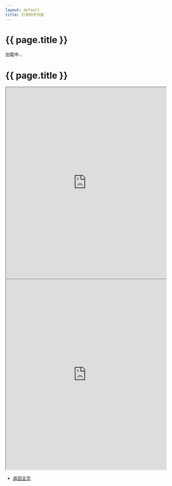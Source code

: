 ```yaml
---
layout: default
title: 引用知乎内容
---
```


<div class="container">
  <h1 class="mt-4">{{ page.title }}</h1>
  <div id="content">加载中...</div>
</div>


<div class="container">
  <h1 class="mt-4">{{ page.title }}</h1>
  <iframe src="https://zhuanlan.zhihu.com/p/687753209" width="100%" height="600px"></iframe>
  <iframe src="https://https://www.youtube.com/watch?v=c84Ca8AJNl4" width="100%" height="600px"></iframe>

</div>


- [返回主页](index.md)
